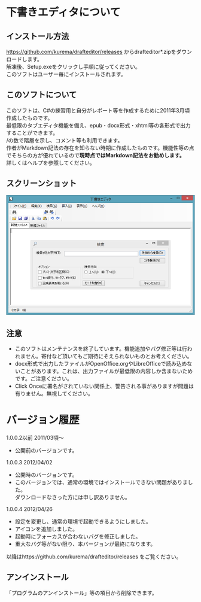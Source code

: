 # 下書きエディタについて

## インストール方法
https://github.com/kurema/drafteditor/releases からdrafteditor*.zipをダウンロードします。  
解凍後、Setup.exeをクリックし手順に従ってください。  
このソフトはユーザー毎にインストールされます。  

## このソフトについて
このソフトは、C#の練習用と自分がレポート等を作成するために2011年3月頃作成したものです。  
最低限のタブエディタ機能を備え、epub・docx形式・xhtml等の各形式で出力することができます。  
/の数で階層を示し、コメント等も利用できます。  
作者がMarkdown記法の存在を知らない時期に作成したものです。機能性等の点でそちらの方が優れているので**現時点ではMarkdown記法をお勧めします。**  
詳しくはヘルプを参照してください。  

## スクリーンショット
![スクリーンショット](/screenshot/win1.png)

## 注意
* このソフトはメンテナンスを終了しています。機能追加やバグ修正等は行われません。寄付など頂いてもご期待にそえられないものとお考えください。
* docx形式で出力したファイルがOpenOffice.orgやLibreOfficeで読み込めないことがあります。これは、出力ファイルが最低限の内容しか含まないためです。ご注意ください。
* Click Onceに署名がされていない関係上、警告される事がありますが問題は有りません。無視してください。

# バージョン履歴
1.0.0.2以前 2011/03頃～
* 公開前のバージョンです。

1.0.0.3 2012/04/02
* 公開時のバージョンです。
* このバージョンでは、通常の環境ではインストールできない問題がありました。  
ダウンロードなさった方には申し訳ありません。

1.0.0.4 2012/04/26
* 設定を変更し、通常の環境で起動できるようにしました。
* アイコンを追加しました。
* 起動時にフォーカスが合わないバグを修正しました。
* 重大なバグ等がない限り、本バージョンが最終になります。
 
以降はhttps://github.com/kurema/drafteditor/releases をご覧ください。

## アンインストール
「プログラムのアンインストール」等の項目から削除できます。
